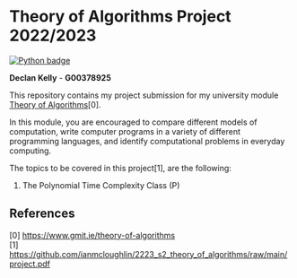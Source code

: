 <!-- 22:42 23/01/2023 -->
# Theory of Algorithms Project 2022/2023

[![Python badge](https://img.shields.io/badge/language-python3-blue)](https://github.com/G00378925/theory-of-algorithms/search?l=python)

**Declan Kelly** - **G00378925**<br>

This repository contains my project submission for my university module [Theory of Algorithms](https://www.gmit.ie/theory-of-algorithms)[0].

In this module, you are encouraged to compare different models of computation,
write computer programs in a variety of different programming languages,
and identify computational problems in everyday computing.

The topics to be covered in this project[1], are the following:
1. The Polynomial Time Complexity Class (P)

## References
[0] https://www.gmit.ie/theory-of-algorithms<br>
[1] https://github.com/ianmcloughlin/2223_s2_theory_of_algorithms/raw/main/project.pdf<br>